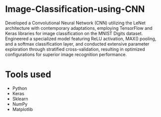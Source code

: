 # Image-Classification-using-CNN
Developed a Convolutional Neural Network (CNN) utilizing the LeNet architecture with contemporary adaptations, employing TensorFlow and Keras libraries for image classification on the MNIST Digits dataset. Engineered a specialized model featuring ReLU activation, MAX() pooling, and a softmax classification layer, and conducted extensive parameter exploration through stratified cross-validation, resulting in optimized configurations for superior image recognition performance.

# Tools used
* Python
* Keras
* Sklearn
* NumPy
* Matplotlib
